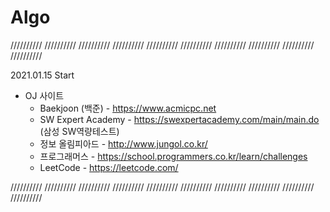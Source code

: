 # Algo

 ////////// ////////// ////////// ////////// ////////// ////////// ////////// ////////// ////////// //////////

2021.01.15 Start

* OJ 사이트
  * Baekjoon (백준) - https://www.acmicpc.net
  * SW Expert Academy - https://swexpertacademy.com/main/main.do    (삼성 SW역량테스트)
  * 정보 올림피아드 - http://www.jungol.co.kr/
  * 프로그래머스 - https://school.programmers.co.kr/learn/challenges
  * LeetCode - https://leetcode.com/
 
 ////////// ////////// ////////// ////////// ////////// ////////// ////////// ////////// ////////// //////////
 
 
